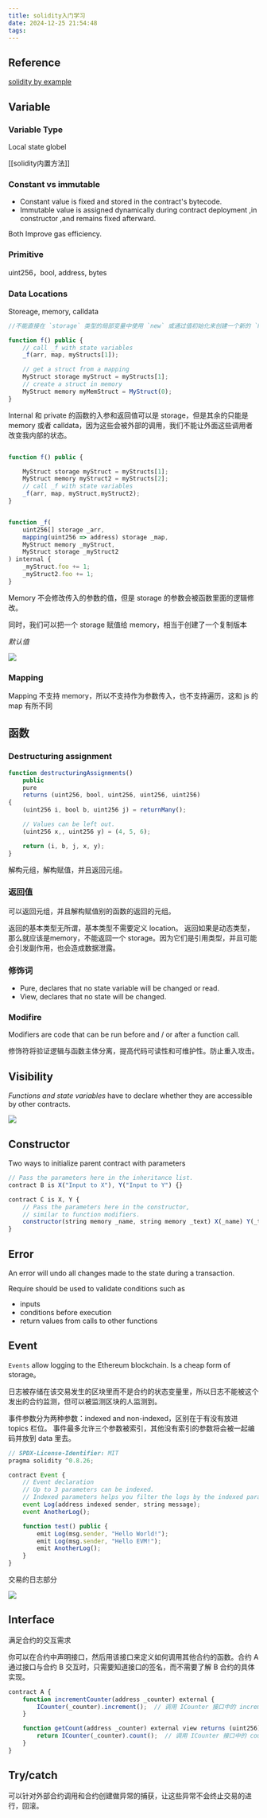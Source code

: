```yaml
---
title: solidity入门学习
date: 2024-12-25 21:54:48
tags:
---
```



## Reference

[solidity by example](https://solidity-by-example.org/variables/)



## Variable

### Variable Type 

Local  state  globel 

[[solidity内置方法]]

### Constant vs immutable

- Constant value is  fixed and stored in the contract's bytecode.
- Immutable value is assigned dynamically during contract deployment ,in constructor ,and remains fixed afterward. 

Both Improve gas efficiency.
### Primitive

uint256，bool, address, bytes

### Data Locations

Storeage, memory, calldata

```js
//不能直接在 `storage` 类型的局部变量中使用 `new` 或通过值初始化来创建一个新的 `MyStruct` 实例。`storage` 是引用类型，意味着它必须引用合约状态中的数据（如映射或数组中的元素），而不能是一个新的内存中的结构体。

function f() public {
    // call _f with state variables
    _f(arr, map, myStructs[1]);

    // get a struct from a mapping
    MyStruct storage myStruct = myStructs[1];
    // create a struct in memory
    MyStruct memory myMemStruct = MyStruct(0);
}
```

Internal 和 private 的函数的入参和返回值可以是 storage，但是其余的只能是 memory 或者 calldata，因为这些会被外部的调用，我们不能让外面这些调用者改变我内部的状态。

```js

function f() public {

	MyStruct storage myStruct = myStructs[1];
	MyStruct memory myStruct2 = myStructs[2];
    // call _f with state variables
    _f(arr, map, myStruct,myStruct2);
}


function _f(
    uint256[] storage _arr,
    mapping(uint256 => address) storage _map,
    MyStruct memory _myStruct,
    MyStruct storage _myStruct2
) internal {
    _myStruct.foo += 1;
    _myStruct2.foo += 1;
}
```

Memory 不会修改传入的参数的值，但是 storage 的参数会被函数里面的逻辑修改。

同时，我们可以把一个 storage 赋值给 memory，相当于创建了一个复制版本


*默认值*

![](attachment/Pasted%20image%2020241211230810.png)

### Mapping

Mapping 不支持 memory，所以不支持作为参数传入，也不支持遍历，这和 js 的 map 有所不同


## 函数


### Destructuring assignment 

```js
function destructuringAssignments()
    public
    pure
    returns (uint256, bool, uint256, uint256, uint256)
{
    (uint256 i, bool b, uint256 j) = returnMany();

    // Values can be left out.
    (uint256 x,, uint256 y) = (4, 5, 6);

    return (i, b, j, x, y);
}
```

解构元组，解构赋值，并且返回元组。

### 返回值

可以返回元组，并且解构赋值别的函数的返回的元组。

返回的基本类型无所谓，基本类型不需要定义 location。
返回如果是动态类型，那么就应该是memory，不能返回一个 storage。因为它们是引用类型，并且可能会引发副作用，也会造成数据泄露。


### 修饰词

- Pure, declares that no state variable will be changed or read.
- View, declares that no state will be changed.

### Modifire

Modifiers are code that can be run before and / or after a function call.

修饰符将验证逻辑与函数主体分离，提高代码可读性和可维护性。防止重入攻击。


## Visibility

*Functions and state variables* have to declare whether they are accessible by other contracts.

![](attachment/Pasted%20image%2020241211223345.png)


## Constructor

Two ways to initialize parent contract with parameters

```js
// Pass the parameters here in the inheritance list.
contract B is X("Input to X"), Y("Input to Y") {}

contract C is X, Y {
    // Pass the parameters here in the constructor,
    // similar to function modifiers.
    constructor(string memory _name, string memory _text) X(_name) Y(_text) {}
}
```

## Error

An error will undo all changes made to the state during a transaction.

Require should be used to validate conditions such as
- inputs  
- conditions before execution
- return values from calls to other functions


## Event

`Events` allow logging to the Ethereum blockchain. Is a cheap form of storage。

日志被存储在该交易发生的区块里而不是合约的状态变量里，所以日志不能被这个发出的合约监测，但可以被监测区块的人监测到。

事件参数分为两种参数：indexed and non-indexed，区别在于有没有放进 topics 栏位。
事件最多允许三个参数被索引，其他没有索引的参数将会被一起编码并放到 data 里去。

```js
// SPDX-License-Identifier: MIT
pragma solidity ^0.8.26;

contract Event {
    // Event declaration
    // Up to 3 parameters can be indexed.
    // Indexed parameters helps you filter the logs by the indexed parameter
    event Log(address indexed sender, string message);
    event AnotherLog();

    function test() public {
        emit Log(msg.sender, "Hello World!");
        emit Log(msg.sender, "Hello EVM!");
        emit AnotherLog();
    }
}

```

交易的日志部分

![](attachment/Pasted%20image%2020241224220756.png)


## Interface

满足合约的交互需求

你可以在合约中声明接口，然后用该接口来定义如何调用其他合约的函数。合约 A 通过接口与合约 B 交互时，只需要知道接口的签名，而不需要了解 B 合约的具体实现。

```js
contract A {
    function incrementCounter(address _counter) external {
        ICounter(_counter).increment();  // 调用 ICounter 接口中的 increment 方法
    }

    function getCount(address _counter) external view returns (uint256) {
        return ICounter(_counter).count();  // 调用 ICounter 接口中的 count 方法
    }
}

```

## Try/catch

可以针对外部合约调用和合约创建做异常的捕获，让这些异常不会终止交易的进行，回滚。